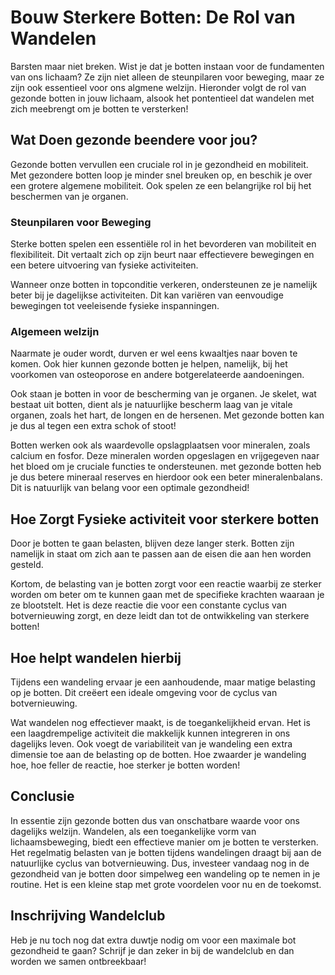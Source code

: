 # Bouw Sterkere Botten: De Rol van Wandelen

Barsten maar niet breken. Wist je dat je botten instaan voor de fundamenten van ons lichaam?
Ze zijn niet alleen de steunpilaren voor beweging, maar ze zijn ook essentieel voor ons algmene welzijn. Hieronder volgt de rol van gezonde botten in jouw lichaam, alsook het pontentieel dat wandelen met zich meebrengt om je botten te versterken!

## Wat Doen gezonde beendere voor jou?

Gezonde botten vervullen een cruciale rol in je gezondheid en mobiliteit.
Met gezondere botten loop je minder snel breuken op, en beschik je over een grotere algemene mobiliteit.
Ook spelen ze een belangrijke rol bij het beschermen van je organen.

### Steunpilaren voor Beweging

Sterke botten spelen een essentiële rol in het bevorderen van mobiliteit en flexibiliteit. Dit vertaalt zich op zijn beurt naar effectievere bewegingen en een betere uitvoering van fysieke activiteiten.

Wanneer onze botten in topconditie verkeren, ondersteunen ze je namelijk beter bij je dagelijkse activiteiten. Dit kan variëren van eenvoudige bewegingen tot veeleisende fysieke inspanningen.

### Algemeen welzijn

Naarmate je ouder wordt, durven er wel eens kwaaltjes naar boven te komen. Ook hier kunnen gezonde botten je helpen, namelijk, bij het voorkomen van osteoporose en andere botgerelateerde aandoeningen.

Ook staan je botten in voor de bescherming van je organen. Je skelet, wat bestaat uit botten, dient als je natuurlijke bescherm laag van je vitale organen, zoals het hart, de longen en de hersenen. Met gezonde botten kan je dus al tegen een extra schok of stoot!

Botten werken ook als waardevolle opslagplaatsen voor mineralen, zoals calcium en fosfor.
Deze mineralen worden opgeslagen en vrijgegeven naar het bloed om je cruciale functies te ondersteunen.
met gezonde botten heb je dus betere mineraal reserves en hierdoor ook een beter mineralenbalans. Dit is natuurlijk van belang voor een optimale gezondheid!

## Hoe Zorgt Fysieke activiteit voor sterkere botten

Door je botten te gaan belasten, blijven deze langer sterk. Botten zijn namelijk in staat om zich aan te passen aan de eisen die aan hen worden gesteld.

Kortom, de belasting van je botten zorgt voor een reactie waarbij ze sterker worden om beter om te kunnen gaan met de specifieke krachten waaraan je ze blootstelt.
Het is deze reactie die voor een constante cyclus van botvernieuwing zorgt, en deze leidt dan tot de ontwikkeling van sterkere botten!

## Hoe helpt wandelen hierbij

Tijdens een wandeling ervaar je een aanhoudende, maar matige belasting op je botten. Dit creëert een ideale omgeving voor de cyclus van botvernieuwing.

Wat wandelen nog effectiever maakt, is de toegankelijkheid ervan. Het is een laagdrempelige activiteit die makkelijk kunnen integreren in ons dagelijks leven.
Ook voegt de variabiliteit van je wandeling een extra dimensie toe aan de belasting op de botten.
Hoe zwaarder je wandeling hoe, hoe feller de reactie, hoe sterker je botten worden!

## Conclusie

In essentie zijn gezonde botten dus van onschatbare waarde voor ons dagelijks welzijn. Wandelen, als een toegankelijke vorm van lichaamsbeweging, biedt een effectieve manier om je botten te versterken. Het regelmatig belasten van je botten tijdens wandelingen draagt bij aan de natuurlijke cyclus van botvernieuwing. Dus, investeer vandaag nog in de gezondheid van je botten door simpelweg een wandeling op te nemen in je routine. Het is een kleine stap met grote voordelen voor nu en de toekomst.

## Inschrijving Wandelclub

Heb je nu toch nog dat extra duwtje nodig om voor een maximale bot gezondheid te gaan?
Schrijf je dan zeker in bij de wandelclub en dan worden we samen ontbreekbaar!
